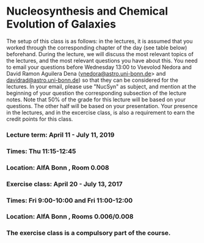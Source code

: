 # Nucleosynthesis and Chemical Evolution of Galaxies 


The setup of this class is as follows: in the lectures, it is assumed that you worked through the corresponding chapter of the day (see table below) beforehand. During the lecture, we will discuss the most relevant topics of the lectures, and the most relevant questions you have about this. You need to email your questions before Wednesday 13:00 to Vsevolod Nedora and David Ramon Aguilera Dena (vnedora@astro.uni-bonn.de> and davidrad@astro.uni-bonn.de) so that they can be considered for the lectures. In your email, please use "NucSyn" as subject, and mention at the beginning of your question the corresponding subsection of the lecture notes. Note that 50% of the grade for this lecture will be based on your questions. The other half will be based on your presentation. Your presence in the lectures, and in the excercise class, is also a requirement to earn the credit points for this class. 



### Lecture term: April 11 - July 11, 2019

### Times: Thu 11:15-12:45 
### Location: AIfA Bonn , Room 0.008 

### Exercise class: April 20 - July 13, 2017

### Times: Fri 9:00-10:00 and Fri 11:00-12:00 
### Location: AIfA Bonn , Rooms 0.006/0.008 
### The exercise class is a compulsory part of the course. 
